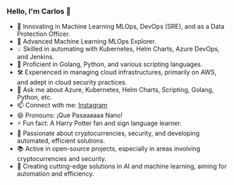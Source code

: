 ### Hello, I'm Carlos 👋

- 🔭 Innovating in Machine Learning MLOps, DevOps (SRE), and as a Data Protection Officer.
- 🌱 Advanced Machine Learning MLOps Explorer.
- 💡 Skilled in automating with Kubernetes, Helm Charts, Azure DevOps, and Jenkins.
- 🧠 Proficient in Golang, Python, and various scripting languages.
- 🛠️ Experienced in managing cloud infrastructures, primarily on AWS, and adept in cloud security practices.
- 💬 Ask me about Azure, Kubernetes, Helm Charts, Scripting, Golang, Python, etc.
- 📫 Connect with me: [Instagram](https://www.instagram.com/k4rl0ss4nch0/)
- 😄 Pronouns: ¡Que Pasaaaaaa Nano!
- ⚡ Fun fact: A Harry Potter fan and sign language learner. 
- 🚀 Passionate about cryptocurrencies, security, and developing automated, efficient solutions.
- 📚 Active in open-source projects, especially in areas involving cryptocurrencies and security.
- 🤖 Creating cutting-edge solutions in AI and machine learning, aiming for automation and efficiency.
